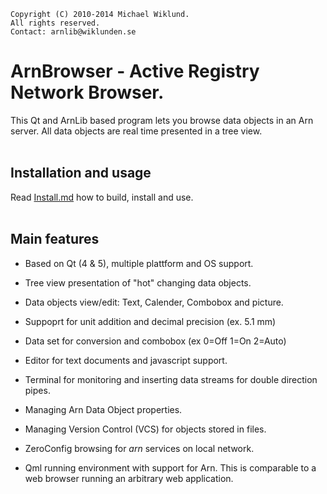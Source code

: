     Copyright (C) 2010-2014 Michael Wiklund.
    All rights reserved.
    Contact: arnlib@wiklunden.se

# ArnBrowser - Active Registry Network Browser.

This Qt and ArnLib based program lets you browse data objects in an Arn server. 
All data objects are real time presented in a tree view.
<Br><Br>


## Installation and usage

Read [Install.md](Install.md) how to build, install and use.
<Br><Br>


## Main features

* Based on Qt (4 & 5), multiple plattform and OS support.

* Tree view presentation of "hot" changing data objects.

* Data objects view/edit: Text, Calender, Combobox and picture.

* Suppoprt for unit addition and decimal precision (ex. 5.1 mm)

* Data set for conversion and combobox (ex 0=Off 1=On 2=Auto)

* Editor for text documents and javascript support.

* Terminal for monitoring and inserting data streams for double direction pipes.

* Managing Arn Data Object properties.

* Managing Version Control (VCS) for objects stored in files.

* ZeroConfig browsing for _arn_ services on local network.

* Qml running environment with support for Arn.
  This is comparable to a web browser running an arbitrary web application.
